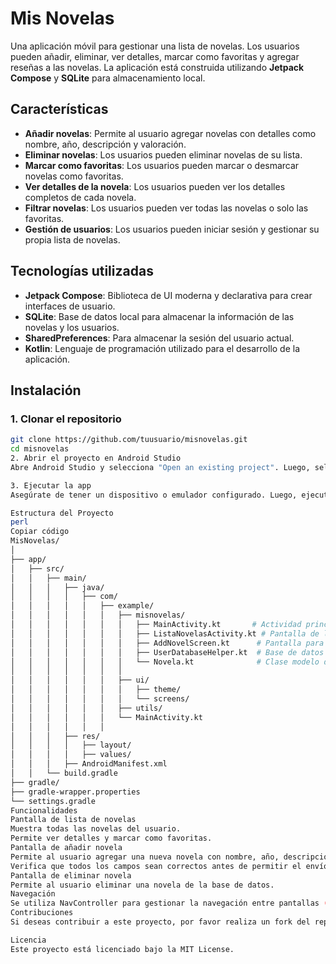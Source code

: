 # Mis Novelas

Una aplicación móvil para gestionar una lista de novelas. Los usuarios pueden añadir, eliminar, ver detalles, marcar como favoritas y agregar reseñas a las novelas. La aplicación está construida utilizando **Jetpack Compose** y **SQLite** para almacenamiento local.

## Características

- **Añadir novelas**: Permite al usuario agregar novelas con detalles como nombre, año, descripción y valoración.
- **Eliminar novelas**: Los usuarios pueden eliminar novelas de su lista.
- **Marcar como favoritas**: Los usuarios pueden marcar o desmarcar novelas como favoritas.
- **Ver detalles de la novela**: Los usuarios pueden ver los detalles completos de cada novela.
- **Filtrar novelas**: Los usuarios pueden ver todas las novelas o solo las favoritas.
- **Gestión de usuarios**: Los usuarios pueden iniciar sesión y gestionar su propia lista de novelas.

## Tecnologías utilizadas

- **Jetpack Compose**: Biblioteca de UI moderna y declarativa para crear interfaces de usuario.
- **SQLite**: Base de datos local para almacenar la información de las novelas y los usuarios.
- **SharedPreferences**: Para almacenar la sesión del usuario actual.
- **Kotlin**: Lenguaje de programación utilizado para el desarrollo de la aplicación.

## Instalación

### 1. Clonar el repositorio

```bash
git clone https://github.com/tuusuario/misnovelas.git
cd misnovelas
2. Abrir el proyecto en Android Studio
Abre Android Studio y selecciona "Open an existing project". Luego, selecciona la carpeta donde clonaste el proyecto.

3. Ejecutar la app
Asegúrate de tener un dispositivo o emulador configurado. Luego, ejecuta el proyecto desde Android Studio.

Estructura del Proyecto
perl
Copiar código
MisNovelas/
│
├── app/
│   ├── src/
│   │   ├── main/
│   │   │   ├── java/
│   │   │   │   ├── com/
│   │   │   │   │   ├── example/
│   │   │   │   │   │   ├── misnovelas/
│   │   │   │   │   │   │   ├── MainActivity.kt       # Actividad principal
│   │   │   │   │   │   │   ├── ListaNovelasActivity.kt # Pantalla de la lista de novelas
│   │   │   │   │   │   │   ├── AddNovelScreen.kt      # Pantalla para agregar una nueva novela
│   │   │   │   │   │   │   ├── UserDatabaseHelper.kt  # Base de datos SQLite
│   │   │   │   │   │   │   └── Novela.kt              # Clase modelo de la novela
│   │   │   │   │   │   │   
│   │   │   │   │   │   ├── ui/
│   │   │   │   │   │   │   ├── theme/
│   │   │   │   │   │   │   └── screens/
│   │   │   │   │   │   ├── utils/
│   │   │   │   │   │   └── MainActivity.kt
│   │   │   │   │   │
│   │   │   ├── res/
│   │   │   │   ├── layout/
│   │   │   │   ├── values/
│   │   │   ├── AndroidManifest.xml
│   │   └── build.gradle
├── gradle/
├── gradle-wrapper.properties
└── settings.gradle
Funcionalidades
Pantalla de lista de novelas
Muestra todas las novelas del usuario.
Permite ver detalles y marcar como favoritas.
Pantalla de añadir novela
Permite al usuario agregar una nueva novela con nombre, año, descripción y valoración.
Verifica que todos los campos sean correctos antes de permitir el envío.
Pantalla de eliminar novela
Permite al usuario eliminar una novela de la base de datos.
Navegación
Se utiliza NavController para gestionar la navegación entre pantallas (agregar novela, ver lista, detalles, etc.).
Contribuciones
Si deseas contribuir a este proyecto, por favor realiza un fork del repositorio y envía tus cambios mediante un pull request.

Licencia
Este proyecto está licenciado bajo la MIT License.
